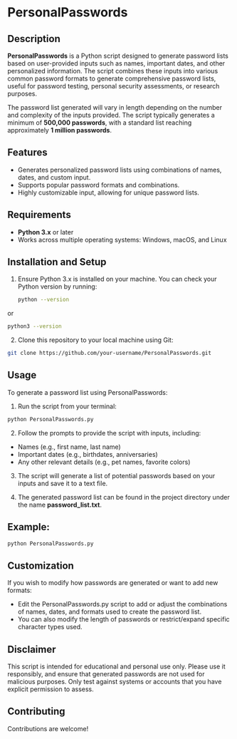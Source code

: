 # PersonalPasswords

## Description
**PersonalPasswords** is a Python script designed to generate password lists based on user-provided inputs such as names, important dates, and other personalized information. The script combines these inputs into various common password formats to generate comprehensive password lists, useful for password testing, personal security assessments, or research purposes.

The password list generated will vary in length depending on the number and complexity of the inputs provided. The script typically generates a minimum of **500,000 passwords**, with a standard list reaching approximately **1 million passwords**.

## Features
- Generates personalized password lists using combinations of names, dates, and custom input.
- Supports popular password formats and combinations.
- Highly customizable input, allowing for unique password lists.

## Requirements
- **Python 3.x** or later
- Works across multiple operating systems: Windows, macOS, and Linux

## Installation and Setup
1. Ensure Python 3.x is installed on your machine. You can check your Python version by running:
   ```bash
   python --version
  or
  ```bash
  python3 --version
  ```
2. Clone this repository to your local machine using Git:

  ```bash
  git clone https://github.com/your-username/PersonalPasswords.git
```

## Usage
To generate a password list using PersonalPasswords:

1. Run the script from your terminal:

  ```bash
  python PersonalPasswords.py
```
2. Follow the prompts to provide the script with inputs, including:

- Names (e.g., first name, last name)
- Important dates (e.g., birthdates, anniversaries)
- Any other relevant details (e.g., pet names, favorite colors)

3. The script will generate a list of potential passwords based on your inputs and save it to a text file.

4. The generated password list can be found in the project directory under the name **password_list.txt**.

## Example:
  ``` bash
  python PersonalPasswords.py
```
## Customization
If you wish to modify how passwords are generated or want to add new formats:
- Edit the PersonalPasswords.py script to add or adjust the combinations of names, dates, and formats used to create the password list.
- You can also modify the length of passwords or restrict/expand specific character types used.

## Disclaimer
This script is intended for educational and personal use only. Please use it responsibly, and ensure that generated passwords are not used for malicious purposes. Only test against systems or accounts that you have explicit permission to assess.

## Contributing
Contributions are welcome!

